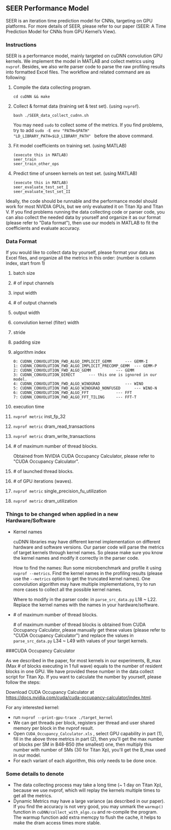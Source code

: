 ## SEER Performance Model

SEER is an iteration time prediction model for CNNs, targeting on GPU platforms. For more details of SEER, please refer to our paper (SEER: A Time Prediction Model for CNNs from GPU Kernel’s View).

### Instructions

SEER is a performance model, mainly targeted on cuDNN convolution GPU kernels. We implement the model in MATLAB and collect metrics using `nvprof`. Besides, we also write parser code to parse the raw profiling results into formatted Excel files. The workflow and related command are as following:

1. Compile the data collecting program.

   ```
   cd cuDNN && make
   ```

2. Collect & format data (training set & test set). (using `nvprof`).

   ```
   bash ./SEER_data_collect_cudnn.sh
   ```

   You may need `sudo` to collect some of the metrics. If you find problems, try to add `sudo -E env "PATH=$PATH" "LD_LIBRARY_PATH=$LD_LIBRARY_PATH" ` before the above command.

3. Fit model coefficients on training set. (using MATLAB)

   ```
   (execute this in MATLAB)
   seer_train 
   seer_train_other_ops
   ```

4. Predict time of unseen kernels on test set. (using MATLAB)

   ```
   (execute this in MATLAB)
   seer_evaluate_test_set_I
   seer_evaluate_test_set_II
   ```

Ideally, the code should be runnable and the performance model should work for most NVIDIA GPUs, but we only evaluated it on Titan Xp and Titan V. If you find problems running the data collecting code or parser code, you can also collect the needed data by yourself and organize it as our format (please refer to "Data format"), then use our models in MATLAB to fit the coefficients and evaluate accuracy.

### Data Format

If you would like to collect data by yourself, please format your data as Excel files, and organize all the metrics in this order: (number is column index, start from 1)

1. batch size

2. \# of input channels

3. input width

4. \# of output channels

5. output width

6. convolution kernel (filter) width 

7. stride

8. padding size

9. algorithm index 

   ```
   0: CUDNN_CONVOLUTION_FWD_ALGO_IMPLICIT_GEMM		--- GEMM-I
   1: CUDNN_CONVOLUTION_FWD_ALGO_IMPLICIT_PRECOMP_GEMM	--- GEMM-P
   2: CUDNN_CONVOLUTION_FWD_ALGO_GEMM			--- GEMM
   3: CUDNN_CONVOLUTION_DIRECT		--- this one is ignored in our model.
   4: CUDNN_CONVOLUTION_FWD_ALGO_WINOGRAD			--- WINO
   5: CUDNN_CONVOLUTION_FWD_ALGO_WINOGRAD_NONFUSED		--- WINO-N
   6: CUDNN_CONVOLUTION_FWD_ALGO_FFT			--- FFT
   7: CUDNN_CONVOLUTION_FWD_ALGO_FFT_TILING		--- FFT-T
   ```

10. execution time

11. `nvprof metric` inst_fp_32

12. `nvprof metric` dram_read_transactions

13. `nvprof metric` dram_write_transactions

14. \# of maximum number of thread blocks.

    Obtained from NVIDIA CUDA Occupancy Calculator, please refer to "CUDA Occupancy Calculator".

15. \# of launched thread blocks.

16. \# of GPU iterations (waves).

17. `nvprof metric` single_precision_fu_utilization

18. `nvprof metric` dram_utilization

### Things to be changed when applied in a new Hardware/Software

- Kernel names

  cuDNN libraries may have different kernel implementation on different hardware and software versions. Our parser code will parse the metrics of target kernels through kernel names. So please make sure you know the kernel names and modify it correctly in the parser code.

  How to find the names: Run some microbenchmark and profile it using `nvprof --metrics`. Find the kernel names in the profiling results (please use the `--metrics` option to get the truncated kernel names). One convolution algorithm may have multiple implementations, try to run more cases to collect all the possible kernel names.

  Where to modify in the parser code:  in `parse_src_data.py` L18 ~ L22. Replace the kernel names with the names in your hardware/software.

- \# of maximum number of thread blocks.

  \# of maximum number of thread blocks is obtained from CUDA Occupancy Calculator, please manually get these values (please refer to "CUDA Occupancy Calculator") and replace the values in   `parse_src_data.py` L34 ~ L49 with values of your target kernels.

###CUDA Occupancy Calculator

As we described in the paper, for most kernels in our experiments, B_max (Max # of blocks executing in 1 full wave) equals to the number of resident blocks in one GPU. We have provided these number in the data collect script for Titan Xp. If you want to calculate the number by yourself, please follow the steps:

Download CUDA Occupancy Calculator at https://docs.nvidia.com/cuda/cuda-occupancy-calculator/index.html. 

For any interested kernel: 

- run `nvprof --print-gpu-trace ./target_kernel`
- We can get threads per block, registers per thread and user shared memory per block in the nvprof result. 
- Open `CUDA_Occupancy_Calculator.xls` , select GPU capability in part (1), fill in the above three metrics in part (2), then you'll get the max number of blocks per SM in B48-B50 (the smallest) one, then multiply this number with number of SMs (30 for Titan Xp), you'll get the B_max used in our model. 
- For each variant of each algorithm, this only needs to be done once. 

### Some details to denote

- The data collecting process may take a long time (~ 1 day on Titan Xp), because we use nvprof, which will replay the kernels multiple times to get all the metrics. 
- Dynamic Metrics may have a large variance (as described in our paper). If you find the accuracy is not very good, you may unmark the `warmup()` function in `cuDNN/collect_with_algo.cu` and re-compile the program. The warmup function add extra memcpy to flush the cache, it helps to make the dram access times more stable. 


